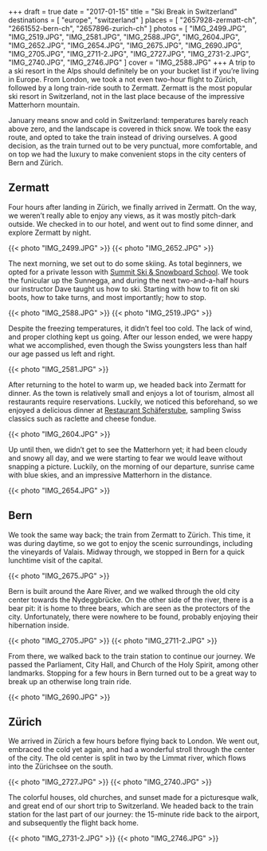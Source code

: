 +++
draft   = true
date    = "2017-01-15"
title   = "Ski Break in Switzerland"
destinations = [ "europe", "switzerland" ]
places  = [ "2657928-zermatt-ch", "2661552-bern-ch", "2657896-zurich-ch" ]
photos  = [
  "IMG_2499.JPG", "IMG_2519.JPG", "IMG_2581.JPG", "IMG_2588.JPG", "IMG_2604.JPG",
  "IMG_2652.JPG", "IMG_2654.JPG", "IMG_2675.JPG", "IMG_2690.JPG", "IMG_2705.JPG",
  "IMG_2711-2.JPG", "IMG_2727.JPG", "IMG_2731-2.JPG", "IMG_2740.JPG", "IMG_2746.JPG"
]
cover = "IMG_2588.JPG"
+++
A trip to a ski resort in the Alps should definitely be on your bucket list if you’re living in Europe. From London, we took a not even two-hour flight to Zürich, followed by a long train-ride south to Zermatt. Zermatt is the most popular ski resort in Switzerland, not in the last place because of the impressive Matterhorn mountain.

<!--more-->
January means snow and cold in Switzerland: temperatures barely reach above zero, and the landscape is covered in thick snow. We took the easy route, and opted to take the train instead of driving ourselves. A good decision, as the train turned out to be very punctual, more comfortable, and on top we had the luxury to make convenient stops in the city centers of Bern and Zürich.

## Zermatt
Four hours after landing in Zürich, we finally arrived in Zermatt. On the way, we weren’t really able to enjoy any views, as it was mostly pitch-dark outside. We checked in to our hotel, and went out to find some dinner, and explore Zermatt by night.

{{< photo "IMG_2499.JPG" >}}
{{< photo "IMG_2652.JPG" >}}

The next morning, we set out to do some skiing. As total beginners, we opted for a private lesson with [Summit Ski & Snowboard School](http://www.summitskischool.com/). We took the funicular up the Sunnegga, and during the next two-and-a-half hours our instructor Dave taught us how to ski. Starting with how to fit on ski boots, how to take turns, and most importantly; how to stop.

{{< photo "IMG_2588.JPG" >}}
{{< photo "IMG_2519.JPG" >}}

Despite the freezing temperatures, it didn’t feel too cold. The lack of wind, and proper clothing kept us going. After our lesson ended, we were happy what we accomplished, even though the Swiss youngsters less than half our age passed us left and right.

{{< photo "IMG_2581.JPG" >}}

After returning to the hotel to warm up, we headed back into Zermatt for dinner. As the town is relatively small and enjoys a lot of tourism, almost all restaurants require reservations. Luckily, we noticed this beforehand, so we enjoyed a delicious dinner at [Restaurant Schäferstube](http://www.julen.ch/en/schaeferstube), sampling Swiss classics such as raclette and cheese fondue.

{{< photo "IMG_2604.JPG" >}}

Up until then, we didn’t get to see the Matterhorn yet; it had been cloudy and snowy all day, and we were starting to fear we would leave without snapping a picture. Luckily, on the morning of our departure, sunrise came with blue skies, and an impressive Matterhorn in the distance.

{{< photo "IMG_2654.JPG" >}}

## Bern
We took the same way back; the train from Zermatt to Zürich. This time, it was during daytime, so we got to enjoy the scenic surroundings, including the vineyards of Valais. Midway through, we stopped in Bern for a quick lunchtime visit of the capital.

{{< photo "IMG_2675.JPG" >}}

Bern is built around the Aare River, and we walked through the old city center towards the Nydeggbrücke. On the other side of the river, there is a bear pit: it is home to three bears, which are seen as the protectors of the city. Unfortunately, there were nowhere to be found, probably enjoying their hibernation inside.

{{< photo "IMG_2705.JPG" >}}
{{< photo "IMG_2711-2.JPG" >}}

From there, we walked back to the train station to continue our journey. We passed the Parliament, City Hall, and Church of the Holy Spirit, among other landmarks. Stopping for a few hours in Bern turned out to be a great way to break up an otherwise long train ride.

{{< photo "IMG_2690.JPG" >}}

## Zürich
We arrived in Zürich a few hours before flying back to London. We went out, embraced the cold yet again, and had a wonderful stroll through the center of the city. The old center is split in two by the Limmat river, which flows into the Zürichsee on the south.

{{< photo "IMG_2727.JPG" >}}
{{< photo "IMG_2740.JPG" >}}

 The colorful houses, old churches, and sunset made for a picturesque walk, and great end of our short trip to Switzerland. We headed back to the train station for the last part of our journey: the 15-minute ride back to the airport, and subsequently the flight back home.

{{< photo "IMG_2731-2.JPG" >}}
{{< photo "IMG_2746.JPG" >}}